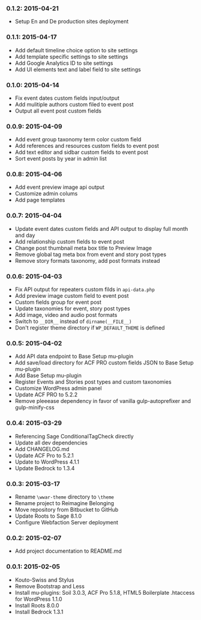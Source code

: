 ### 0.1.2: 2015-04-21

* Setup En and De production sites deployment

### 0.1.1: 2015-04-17

* Add default timeline choice option to site settings
* Add template specific settings to site settings
* Add Google Analytics ID to site settings
* Add UI elements text and label field to site settings

### 0.1.0: 2015-04-14

* Fix event dates custom fields input/output
* Add mulitiple authors custom filed to event post
* Output all event post custom fields

### 0.0.9: 2015-04-09

* Add event group taxonomy term color custom field
* Add references and resources custom fields to event post
* Add text editor and sidbar custom fields to event post
* Sort event posts by year in admin list

### 0.0.8: 2015-04-06

* Add event preview image api output
* Customize admin colums
* Add page templates

### 0.0.7: 2015-04-04

* Update event dates custom fields and API output to display full month and day
* Add relationship custom fields to event post
* Change post thumbnail meta box title to Preview Image
* Remove global tag meta box from event and story post types
* Remove story formats taxonomy, add post formats instead

### 0.0.6: 2015-04-03

* Fix API output for repeaters custom filds in `api-data.php`
* Add preview image custom field to event post
* Custom fields group for event post
* Update taxonomies for event, story post types
* Add image, video and audio post formats
* Switch to `__DIR__` instead of `dirname(__FILE__)`
* Don't register theme directory if `WP_DEFAULT_THEME` is defined

### 0.0.5: 2015-04-02

* Add API data endpoint to Base Setup mu-plugin
* Add save/load directory for ACF PRO custom fields JSON to Base Setup mu-plugin
* Add Base Setup mu-plugin
* Register Events and Stories post types and custom taxonomies
* Customize WordPress admin panel
* Update ACF PRO to 5.2.2
* Remove pleeease dependency in favor of vanilla gulp-autoprefixer and gulp-minify-css

### 0.0.4: 2015-03-29

* Referencing Sage ConditionalTagCheck directly
* Update all dev dependencies
* Add CHANGELOG.md
* Update ACF Pro to 5.2.1
* Update to WordPress 4.1.1
* Update Bedrock to 1.3.4

### 0.0.3: 2015-03-17

* Rename `\wwar-theme` directory to `\theme`
* Rename project to Reimagine Belonging
* Move repository from Bitbucket to GitHub
* Update Roots to Sage 8.1.0
* Configure Webfaction Server deployment

### 0.0.2: 2015-02-07

* Add project documentation to README.md

### 0.0.1: 2015-02-05

* Kouto-Swiss and Stylus
* Remove Bootstrap and Less
* Install mu-plugins: Soil 3.0.3, ACF Pro 5.1.8, HTML5 Boilerplate .htaccess for WordPress 1.1.0
* Install Roots 8.0.0
* Install Bedrock 1.3.1
